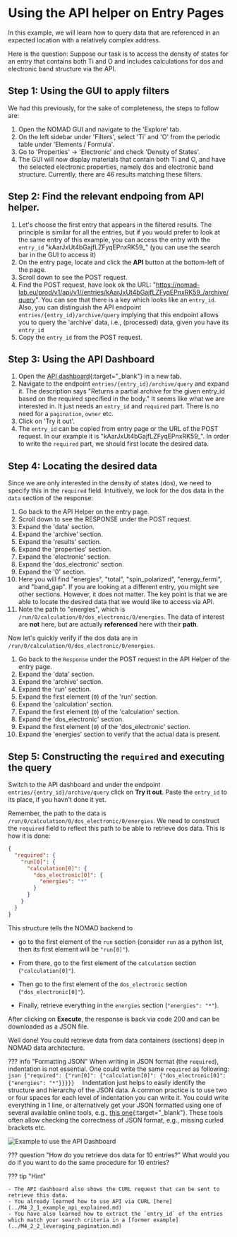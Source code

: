 # Using the API helper on Entry Pages

In this example, we will learn how to query data that are referenced in an expected location with a relatively complex address.

Here is the question: Suppose our task is to access the density of states for an entry that contains both Ti and O and includes calculations for dos and electronic band structure via the API.

## Step 1: Using the GUI to apply filters

We had this previously, for the sake of completeness, the steps to follow are:

1. Open the NOMAD GUI and navigate to the 'Explore' tab.
2. On the left sidebar under 'Filters', select 'Ti' and 'O' from the periodic table under 'Elements / Formula'.
3. Go to 'Properties' -> 'Electronic' and check 'Density of States'.
4. The GUI will now display materials that contain both Ti and O, and have the selected electronic properties, namely dos and electronic band structure. Currently, there are 46 results matching these filters.

## Step 2: Find the relevant endpoing from API helper.

1. Let's choose the first entry that appears in the filtered results. The principle is similar for all the entries, but if you would prefer to look at the same entry of this example, you can access the entry with the `entry_id` "kAarJxUt4bGajfLZFyqEPnxRK59_" (you can use the search bar in the GUI to access it)
2. On the entry page, locate and click the **API** button at the bottom-left of the page.
3. Scroll down to see the POST request.
5. Find the POST request, have look ok the URL: "https://nomad-lab.eu/prod/v1/api/v1//entries/kAarJxUt4bGajfLZFyqEPnxRK59_/archive/query". You can see that there is a key which looks like an `entry_id`. Also, you can distinguish the API endpoint `entries/{entry_id}/archive/query` implying that this endpoint allows you to query the 'archive' data, i.e., (processed) data, given you have its `entry_id`
6. Copy the `entry_id` from the POST request.

## Step 3: Using the API Dashboard

1. Open the [API dashboard](https://nomad-lab.eu/prod/v1/api/v1/extensions/docs){:target="_blank"} in a new tab.
2. Navigate to the endpoint `entries/{entry_id}/archive/query` and expand it. The description says "Returns a partial archive for the given entry_id based on the required specified in the body." It seems like what we are interested in. It just needs an `entry_id` and `required` part. There is no need for a `pagination`, `owner` etc.
3. Click on 'Try it out'.
4. The `entry_id` can be copied from entry page or the URL of the POST request. In our example it is "kAarJxUt4bGajfLZFyqEPnxRK59_". In order to write the `required` part, we should first locate the desired data.

## Step 4: Locating the desired data

Since we are only interested in the density of states (dos), we need to specify this in the `required` field. Intuitively, we look for the dos data in the `data` section of the response:

1. Go back to the API Helper on the entry page.
2. Scroll down to see the RESPONSE under the POST request.
3. Expand the 'data' section.
4. Expand the 'archive' section.
5. Expand the 'results' section.
6. Expand the 'properties' section.
7. Expand the 'electronic' section.
8. Expand the 'dos_electronic' section.
9. Expand the '0' section.
10. Here you will find "energies", "total", "spin_polarized", "energy_fermi", and "band_gap". If you are looking at a different entry, you might see other sections. However, it does not matter. The key point is that we are able to locate the desired data that we would like to access via API.
11. Note the path to "energies", which is `/run/0/calculation/0/dos_electronic/0/energies`. The data of interest are **not** here, but are actually **referenced** here with their **path**. 

Now let's quickly verify if the dos data are in `/run/0/calculation/0/dos_electronic/0/energies`. 

1. Go back to the `Response` under the POST request in the API Helper of the entry page.
2. Expand the 'data' section.
3. Expand the 'archive' section.
4. Expand the 'run' section.
5. Expand the first element (`0`) of the 'run' section.
6. Expand the 'calculation' section.
7. Expand the first element (`0`) of the 'calculation' section.
8. Expand the 'dos_electronic' section.
9. Expand the first element (`0`) of the 'dos_electronic' section.
10. Expand the 'energies' section to verify that the actual data is present.

## Step 5: Constructing the `required` and executing the query 

Switch to the API dashboard and under the endpoint `entries/{entry_id}/archive/query` click on **Try it out**. Paste the `entry_id` to its place, if you havn't done it yet.

Remember, the path to the data is `/run/0/calculation/0/dos_electronic/0/energies`. We need to construct the `required` field to reflect this path to be able to retrieve dos data. This is how it is done:

```json
{
  "required": {
    "run[0]": {
      "calculation[0]": {
        "dos_electronic[0]": {
          "energies": "*"
        }
      }
    }
  }
}
```

This structure tells the NOMAD backend to 

* go to the first element of the `run` section (consider `run` as a python list, then its first element will be `"run[0]"`).
  
* From there, go to the first element of the `calculation` section (`"calculation[0]"`). 

* Then go to the first element of the `dos_electronic` section (`"dos_electronic[0]"`).

* Finally, retrieve everything in the `energies` section (`"energies": "*"`).

After clicking on **Execute**, the response is back via code 200 and can be downloaded as a JSON file.

Well done! You could retrieve data from data containers (sections) deep in NOMAD data architecture.

??? info "Formatting JSON"
    When writing in JSON format (the `required`), indentation is not essential. One could write the same `required` as following:
    ```json
    {"required": {"run[0]": {"calculation[0]": {"dos_electronic[0]": {"energies": "*"}}}}} 
    ```
    Indentation just helps to easily identify the structure and hierarchy of the JSON data. A common practice is to use two or four spaces for each level of indentation you can write it. You could write everything in 1 line, or alternatively get your JSON formatted using one of several available online tools, e.g., [this one](https://jsonformatter.org/){:target="_blank"}. These tools often allow checking the correctness of JSON format, e.g., missing curled brackets etc.


![Example to use the API Dashboard](../../images/TiO_dos_complete.gif)

??? question "How do you retrieve dos data for 10 entries?"
    What would you do if you want to do the same procedure for 10 entries?

??? tip "Hint"

    - The API dashboard also shows the CURL request that can be sent to retrieve this data.
    - You already learned how to use API via CURL [here](../M4_2_1_example_api_explained.md) 
    - You have also learned how to extract the `entry_id` of the entries which match your search criteria in a [former example](../M4_2_2_leveraging_pagination.md) 







